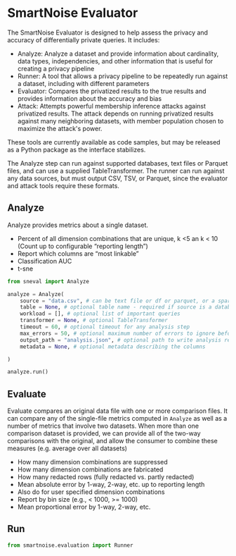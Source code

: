 # SmartNoise Evaluator

The SmartNoise Evaluator is designed to help assess the privacy and accuracy of differentially private queries. It includes:

* Analyze: Analyze a dataset and provide information about cardinality, data types, independencies, and other information that is useful for creating a privacy pipeline
* Runner: A tool that allows a privacy pipeline to be repeatedly run against a dataset, including with different parameters
* Evaluator: Compares the privatized results to the true results and provides information about the accuracy and bias
* Attack: Attempts powerful membership inference attacks against privatized results.  The attack depends on running privatized results against many neighboring datasets, with member population chosen to maximize the attack's power.

These tools are currently available as code samples, but may be released as a Python package as the interface stabilizes.

The Analyze step can run against supported databases, text files or Parquet files, and can use a supplied TableTransformer.  The runner can run against any data sources, but must output CSV, TSV, or Parquet, since the evaluator and attack tools require these formats.

## Analyze

Analyze provides metrics about a single dataset.

* Percent of all dimension combinations that are unique, k <5 an k < 10 (Count up to configurable “reporting length”)
* Report which columns are “most linkable” 
* Classification AUC 
* t-sne


```python
from sneval import Analyze

analyze = Analyze(
    source = "data.csv", # can be text file or df or parquet, or a spark session or database connection
    table = None, # optional table name - required if source is a database or spark session
    workload = [], # optional list of important queries
    transformer = None, # optional TableTransformer
    timeout = 60, # optional timeout for any analysis step
    max_errors = 50, # optional maximum number of errors to ignore before failing
    output_path = "analysis.json", # optional path to write analysis results
    metadata = None, # optional metadata describing the columns

)

analyze.run()

```

## Evaluate

Evaluate compares an original data file with one or more comparison files.  It can compare any of the single-file metrics computed in `Analyze` as well as a number of metrics that involve two datasets.  When more than one comparison dataset is provided, we can provide all of the two-way comparisons with the original, and allow the consumer to combine these measures (e.g. average over all datasets)

* How many dimension combinations are suppressed 
* How many dimension combinations are fabricated 
* How many redacted rows (fully redacted vs. partly redacted) 
* Mean absolute error by 1-way, 2-way, etc. up to reporting length
* Also do for user specified dimension combinations 
* Report by bin size (e.g., < 1000, >= 1000) 
* Mean proportional error by 1-way, 2-way, etc. 


## Run

```python
from smartnoise.evaluation import Runner

